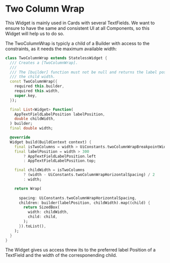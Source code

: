 # Two Column Wrap

This Widget is mainly used in Cards with several TextFields. We want to ensure to have the same and consistent UI at all Components, so this Widget will help us to do so.

The TwoColumnWrap is typicly a child of a Builder with access to the constraints, as it needs the maximum available width:

```dart
class TwoColumnWrap extends StatelessWidget {
  /// Creates a [TwoColumnWrap].
  ///
  /// The [builder] function must not be null and returns the label position and
  /// the child width.
  const TwoColumnWrap({
    required this.builder,
    required this.width,
    super.key,
  });

  final List<Widget> Function(
    AppTextFieldLabelPosition labelPosition,
    double childWidth,
  ) builder;
  final double width;

  @override
  Widget build(BuildContext context) {
    final isTwoColumns = width > UiConstants.twoColumnWrapBreakpointWidth;
    final labelPosition = width > 300
        ? AppTextFieldLabelPosition.left
        : AppTextFieldLabelPosition.top;

    final childWidth = isTwoColumns
        ? (width - UiConstants.twoColumnWrapHorizontalSpacing) / 2
        : width;

    return Wrap(
      
      spacing: UiConstants.twoColumnWrapHorizontalSpacing,
      children: builder(labelPosition, childWidth).map((child) {
        return SizedBox(
          width: childWidth,
          child: child,
        );
      }).toList(),
    );
  }
}
```

The Widget gives us access threw its to the preferred label Position of a TextField and the width of the corresponending child.

